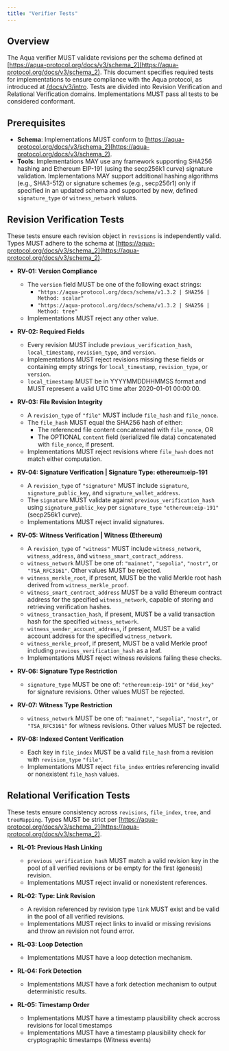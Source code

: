 ```yaml
---
title: "Verifier Tests"
---
```


## Overview
The Aqua verifier MUST validate revisions per the schema defined at [https://aqua-protocol.org/docs/v3/schema_2](https://aqua-protocol.org/docs/v3/schema_2). This document specifies required tests for implementations to ensure compliance with the Aqua protocol, as introduced at [/docs/v3/intro](/docs/v3/intro). Tests are divided into Revision Verification and Relational Verification domains. Implementations MUST pass all tests to be considered conformant.

## Prerequisites
- **Schema**: Implementations MUST conform to [https://aqua-protocol.org/docs/v3/schema_2](https://aqua-protocol.org/docs/v3/schema_2).  
- **Tools**: Implementations MAY use any framework supporting SHA256 hashing and Ethereum EIP-191 (using the secp256k1 curve) signature validation. Implementations MAY support additional hashing algorithms (e.g., SHA3-512) or signature schemes (e.g., secp256r1) only if specified in an updated schema and supported by new, defined `signature_type` or `witness_network` values.

## Revision Verification Tests
These tests ensure each revision object in `revisions` is independently valid. Types MUST adhere to the schema at [https://aqua-protocol.org/docs/v3/schema_2](https://aqua-protocol.org/docs/v3/schema_2).  

- **RV-01: Version Compliance**  
  - The `version` field MUST be one of the following exact strings:  
    - `"https://aqua-protocol.org/docs/schema/v1.3.2 | SHA256 | Method: scalar"`  
    - `"https://aqua-protocol.org/docs/schema/v1.3.2 | SHA256 | Method: tree"`  
  - Implementations MUST reject any other value.  

- **RV-02: Required Fields**  
  - Every revision MUST include `previous_verification_hash`, `local_timestamp`, `revision_type`, and `version`.  
  - Implementations MUST reject revisions missing these fields or containing empty strings for `local_timestamp`, `revision_type`, or `version`.  
  - `local_timestamp` MUST be in YYYYMMDDHHMMSS format and MUST represent a valid UTC time after 2020-01-01 00:00:00.  

- **RV-03: File Revision Integrity**  
  - A `revision_type` of `"file"` MUST include `file_hash` and `file_nonce`.  
  - The `file_hash` MUST equal the SHA256 hash of either:  
    - The referenced file content concatenated with `file_nonce`, OR  
    - The OPTIONAL `content` field (serialized file data) concatenated with `file_nonce`, if present.  
  - Implementations MUST reject revisions where `file_hash` does not match either computation.  

- **RV-04: Signature Verification | Signature Type: ethereum:eip-191**  
  - A `revision_type` of `"signature"` MUST include `signature`, `signature_public_key`, and `signature_wallet_address`.  
  - The `signature` MUST validate against `previous_verification_hash` using `signature_public_key` per `signature_type` `"ethereum:eip-191"` (secp256k1 curve).  
  - Implementations MUST reject invalid signatures.  

- **RV-05: Witness Verification | Witness (Ethereum)**  
  - A `revision_type` of `"witness"` MUST include `witness_network`, `witness_address`, and `witness_smart_contract_address`.  
  - `witness_network` MUST be one of: `"mainnet"`, `"sepolia"`, `"nostr"`, or `"TSA_RFC3161"`. Other values MUST be rejected.  
  - `witness_merkle_root`, if present, MUST be the valid Merkle root hash derived from `witness_merkle_proof`.  
  - `witness_smart_contract_address` MUST be a valid Ethereum contract address for the specified `witness_network`, capable of storing and retrieving verification hashes.  
  - `witness_transaction_hash`, if present, MUST be a valid transaction hash for the specified `witness_network`.  
  - `witness_sender_account_address`, if present, MUST be a valid account address for the specified `witness_network`.  
  - `witness_merkle_proof`, if present, MUST be a valid Merkle proof including `previous_verification_hash` as a leaf.  
  - Implementations MUST reject witness revisions failing these checks.  

- **RV-06: Signature Type Restriction**  
  - `signature_type` MUST be one of: `"ethereum:eip-191"` or `"did_key"` for signature revisions. Other values MUST be rejected.  

- **RV-07: Witness Type Restriction**  
  - `witness_network` MUST be one of: `"mainnet"`, `"sepolia"`, `"nostr"`, or `"TSA_RFC3161"` for witness revisions. Other values MUST be rejected.  

- **RV-08: Indexed Content Verification**  
  - Each key in `file_index` MUST be a valid `file_hash` from a revision with `revision_type` `"file"`.  
  - Implementations MUST reject `file_index` entries referencing invalid or nonexistent `file_hash` values.  

## Relational Verification Tests
These tests ensure consistency across `revisions`, `file_index`, `tree`, and `treeMapping`. Types MUST be strict per [https://aqua-protocol.org/docs/v3/schema_2](https://aqua-protocol.org/docs/v3/schema_2).  

- **RL-01: Previous Hash Linking**  
  - `previous_verification_hash` MUST match a valid revision key in the pool of all verified revisions or be empty for the first (genesis) revision.  
  - Implementations MUST reject invalid or nonexistent references.  

- **RL-02: Type: Link Revision**  
  - A revision referenced by revision type `link` MUST exist and be valid in the pool of all verified revisions.  
  - Implementations MUST reject links to invalid or missing revisions and throw an revision not found error.

- **RL-03: Loop Detection**  
  - Implementations MUST have a loop detection mechanism.

- **RL-04: Fork Detection**  
  - Implementations MUST have a fork detection mechanism to output deterministic results.

- **RL-05: Timestamp Order**  
  - Implementations MUST have a timestamp plausibility check accross revisions for local timestamps 
  - Implementations MUST have a timestamp plausibility check for cryptographic timestamps (Witness events)
